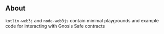 ## About

`kotlin-web3j` and `node-web3js` contain minimal playgrounds and example code for interacting with Gnosis Safe contracts

